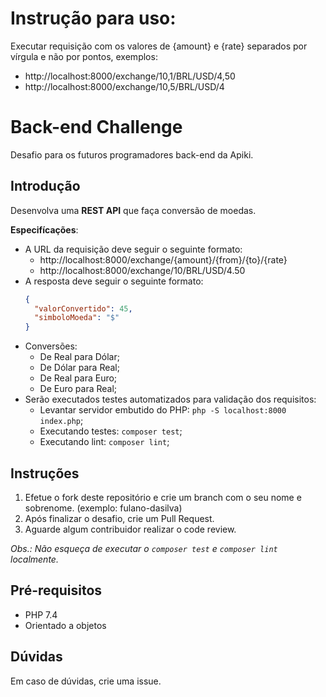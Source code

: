# Instrução para uso:

Executar requisição com os valores de {amount} e {rate} separados por vírgula e não por pontos, exemplos:
* http://localhost:8000/exchange/10,1/BRL/USD/4,50
* http://localhost:8000/exchange/10,5/BRL/USD/4

# Back-end Challenge

Desafio para os futuros programadores back-end da Apiki.

## Introdução

Desenvolva uma **REST API** que faça conversão de moedas.

**Especifícações**:

* A URL da requisição deve seguir o seguinte formato:
   * http://localhost:8000/exchange/{amount}/{from}/{to}/{rate}
   * http://localhost:8000/exchange/10/BRL/USD/4.50
* A resposta deve seguir o seguinte formato:
   ```json
   {
     "valorConvertido": 45,
     "simboloMoeda": "$"
   }
   ```
* Conversões:
    * De Real para Dólar;
    * De Dólar para Real;
    * De Real para Euro;
    * De Euro para Real;
* Serão executados testes automatizados para validação dos requisitos:
   * Levantar servidor embutido do PHP: `php -S localhost:8000 index.php`;
   * Executando testes: `composer test`;
   * Executando lint: `composer lint`;

## Instruções

1. Efetue o fork deste repositório e crie um branch com o seu nome e sobrenome. (exemplo: fulano-dasilva)
2. Após finalizar o desafio, crie um Pull Request.
3. Aguarde algum contribuidor realizar o code review.
 
*Obs.: Não esqueça de executar o `composer test` e `composer lint` localmente.*

## Pré-requisitos

* PHP 7.4
* Orientado a objetos

## Dúvidas

Em caso de dúvidas, crie uma issue.
